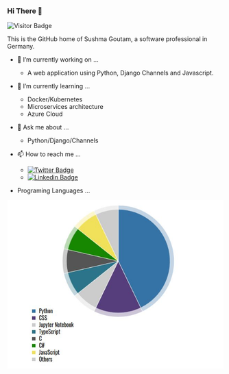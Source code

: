 ### Hi There 👋

![Visitor Badge](https://visitor-badge.laobi.icu/badge?page_id=write2sushma.write2sushma)

This is the GitHub home of Sushma Goutam, a software professional in Germany.

- 🔭 I’m currently working on ...

     - A web application using Python, Django Channels and Javascript. 

- 🌱 I’m currently learning ...
      
     - Docker/Kubernetes
     - Microservices architecture
     - Azure Cloud

- 💬 Ask me about ...

     - Python/Django/Channels

- 📫 How to reach me ...

     - [![Twitter Badge](https://img.shields.io/badge/-@sushmag-1ca0f1?style=flat-square&labelColor=1ca0f1&logo=twitter&logoColor=white&link=https://twitter.com/sushmag)](https://twitter.com/sushmag) 
     - [![Linkedin Badge](https://img.shields.io/badge/-sushmagoutam-blue?style=flat-square&logo=Linkedin&logoColor=white&link=https://www.linkedin.com/in/sushmagoutam/)](https://www.linkedin.com/in/sushmagoutam/)
     
- Programing Languages ...
     
![Programing Languages](https://github.com/write2sushma/write2sushma/blob/master/PL.JPG)
